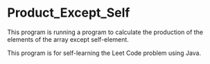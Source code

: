 # Product_Except_Self
This program is running a program to calculate the production of the elements of the array except self-element.

This program is for self-learning the Leet Code problem using Java.
